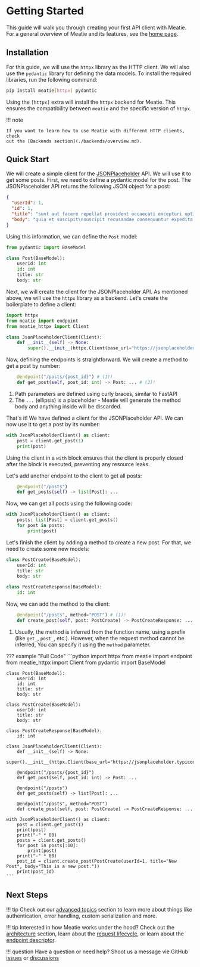 # Getting Started

This guide will walk you through creating your first API client with Meatie.
For a general overview of Meatie and its features, see the
[home page](./index.md).

## Installation

For this guide, we will use the `httpx` library as the HTTP client. We will
also use the `pydantic` library for defining the data models. To install the
required libraries, run the following command:

```bash
pip install meatie[httpx] pydantic
```

Using the `[httpx]` extra will install the `httpx` backend for Meatie. This
ensures the compatibility between `meatie` and the specific version of `httpx`.

!!! note

    If you want to learn how to use Meatie with different HTTP clients, check
    out the [Backends section](./backends/overview.md).

## Quick Start

We will create a simple client for the
[JSONPlaceholder](https://jsonplaceholder.typicode.com/) API. We will use it to
get some posts. First, we need to define a pydantic model for the post. The
JSONPlaceholder API returns the following JSON object for a post:

```json
{
  "userId": 1,
  "id": 1,
  "title": "sunt aut facere repellat provident occaecati excepturi optio reprehenderit",
  "body": "quia et suscipit\nsuscipit recusandae consequuntur expedita et cum\nreprehenderit molestiae ut ut quas totam\nnostrum rerum est autem sunt rem eveniet architecto"
}
```

Using this information, we can define the `Post` model:

```python
from pydantic import BaseModel

class Post(BaseModel):
    userId: int
    id: int
    title: str
    body: str
```

Next, we will create the client for the JSONPlaceholder API. As mentioned
above, we will use the `httpx` library as a backend. Let's create the
boilerplate to define a client:

```python
import httpx
from meatie import endpoint
from meatie_httpx import Client

class JsonPlaceholderClient(Client):
    def __init__(self) -> None:
        super().__init__(httpx.Client(base_url="https://jsonplaceholder.typicode.com"))
```

Now, defining the endpoints is straightforward. We will create a method to get
a post by number:

```python
    @endpoint("/posts/{post_id}") # (1)!
    def get_post(self, post_id: int) -> Post: ... # (2)!
```

1. Path parameters are defined using curly braces, similar to FastAPI
2. The `...` (ellipsis) is a placeholder - Meatie will generate the method body
   and anything inside will be discarded.

That's it! We have defined a client for the JSONPlaceholder API. We can now use
it to get a post by its number:

```python
with JsonPlaceholderClient() as client:
    post = client.get_post(1)
    print(post)
```

Using the client in a `with` block ensures that the client is properly closed
after the block is executed, preventing any resource leaks.

Let's add another endpoint to the client to get all posts:

```python
    @endpoint("/posts")
    def get_posts(self) -> list[Post]: ...
```

Now, we can get all posts using the following code:

```python
with JsonPlaceholderClient() as client:
    posts: list[Post] = client.get_posts()
    for post in posts:
        print(post)
```

Let's finish the client by adding a method to create a new post. For that, we need to create some new models:

```python
class PostCreate(BaseModel):
    userId: int
    title: str
    body: str

class PostCreateResponse(BaseModel):
    id: int
```

Now, we can add the method to the client:

```python
    @endpoint("/posts", method="POST") # (1)!
    def create_post(self, post: PostCreate) -> PostCreateResponse: ...
```

1. Usually, the method is inferred from the function name, using a prefix (like
   `get_`, `post_`, etc.). However, when the request method cannot be inferred,
   You can specify it using the `method` parameter.

??? example "Full Code"
    ```python
    import httpx
    from meatie import endpoint
    from meatie_httpx import Client
    from pydantic import BaseModel

    class Post(BaseModel):
        userId: int
        id: int
        title: str
        body: str

    class PostCreate(BaseModel):
        userId: int
        title: str
        body: str

    class PostCreateResponse(BaseModel):
        id: int

    class JsonPlaceholderClient(Client):
        def __init__(self) -> None:
            super().__init__(httpx.Client(base_url="https://jsonplaceholder.typicode.com"))

        @endpoint("/posts/{post_id}")
        def get_post(self, post_id: int) -> Post: ...

        @endpoint("/posts")
        def get_posts(self) -> list[Post]: ...

        @endpoint("/posts", method="POST")
        def create_post(self, post: PostCreate) -> PostCreateResponse: ...

    with JsonPlaceholderClient() as client:
        post = client.get_post(1)
        print(post)
        print("-" * 80)
        posts = client.get_posts()
        for post in posts[:10]:
            print(post)
        print("-" * 80)
        post_id = client.create_post(PostCreate(userId=1, title="New Post", body="This is a new post."))
        print(post_id)
    ```

## Next Steps

!!! tip
    Check out our [advanced topics](./advanced/overview.md) section to learn
    more about things like authentication, error handling, custom serialization
    and more.

!!! tip
    Interested in how Meatie works under the hood? Check out the
    [architecture](./internals/architecture.md) section, learn about the
    [request lifecycle](./internals/request_lifecycle.md), or learn about the
    [endpoint descriptor](./internals/endpoint_descriptor.md).

!!! question
    Have a question or need help? Shoot us a message vie GitHub
    [issues](https://github.com/pmateusz/meatie/issues) or
    [discussions](https://github.com/pmateusz/meatie/discussions)
